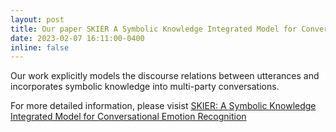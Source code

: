 ```yaml
---
layout: post
title: Our paper SKIER A Symbolic Knowledge Integrated Model for Conversational Emotion Recognition gets accepted in AAAI 2023!
date: 2023-02-07 16:11:00-0400
inline: false
---
```


Our work explicitly models the discourse relations between utterances and incorporates symbolic knowledge into multi-party conversations.

For more detailed information, please visist [SKIER: A Symbolic Knowledge Integrated Model for Conversational Emotion Recognition](https://scholar.google.com/citations?view_op=view_citation&hl=zh-CN&user=vANgO5cAAAAJ&citation_for_view=vANgO5cAAAAJ:WF5omc3nYNoC)
